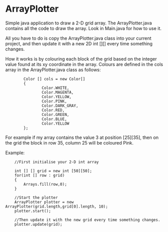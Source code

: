 # ArrayPlotter
Simple java application to draw a 2-D grid array.
The ArrayPlotter.java contains all the code to draw the array. Look in Main.java for how to use it.

All you have to do is copy the ArrayPlotter.java class into your current project, and then update it with a new 2D int [][] every time something changes.

How it works is by colouring each block of the grid based on the integer value found at its xy coordinate in the array. Colours are defined in the cols array in the ArrayPlotter.java class as follows:

            Color [] cols = new Color[]
            {
                    Color.WHITE,
                    Color.MAGENTA,
                    Color.YELLOW,
                    Color.PINK,
                    Color.DARK_GRAY,
                    Color.RED,
                    Color.GREEN,
                    Color.BLUE,
                    Color.YELLOW
            };
            
For example if my array contains the value 3 at position [25][35], then on the grid the block in row 35, column 25 will be coloured Pink.

Example:

        //First initialise your 2-D int array 
        
        int [] [] grid = new int [50][50];
        for(int [] row : grid)
        {
            Arrays.fill(row,0);
        }

        //Start the plotter
        ArrayPlotter plotter = new ArrayPlotter(grid.length,grid[0].length, 10);
        plotter.start();

        //Then update it with the new grid every time something changes.
        plotter.update(grid);
